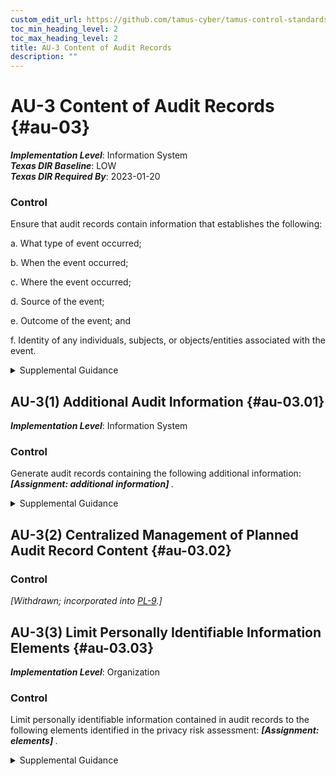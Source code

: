 ```yaml
---
custom_edit_url: https://github.com/tamus-cyber/tamus-control-standards/tree/main/content/tamus.edu/TAMUS_profile.xml
toc_min_heading_level: 2
toc_max_heading_level: 2
title: AU-3 Content of Audit Records
description: ""
---
```


# AU-3 Content of Audit Records {#au-03}

_**Implementation Level**_: Information System\
_**Texas DIR Baseline**_: LOW\
_**Texas DIR Required By**_: 2023-01-20

### Control

Ensure that audit records contain information that establishes the following:

a. What type of event occurred;

b. When the event occurred;

c. Where the event occurred;

d. Source of the event;

e. Outcome of the event; and

f. Identity of any individuals, subjects, or objects/entities associated with the event.


<details><summary>Supplemental Guidance</summary>Audit record content that may be necessary to support the auditing function includes event descriptions (item a), time stamps (item b), source and destination addresses (item c), user or process identifiers (items d and f), success or fail indications (item e), and filenames involved (items a, c, e, and f) . Event outcomes include indicators of event success or failure and event-specific results, such as the system security and privacy posture after the event occurred. Organizations consider how audit records can reveal information about individuals that may give rise to privacy risks and how best to mitigate such risks. For example, there is the potential to reveal personally identifiable information in the audit trail, especially if the trail records inputs or is based on patterns or time of usage.</details>


## AU-3(1) Additional Audit Information {#au-03.01}

_**Implementation Level**_: Information System

### Control

Generate audit records containing the following additional information: <strong title="au-03.01_odp"> <em>[Assignment: additional information]</em> </strong>.


<details><summary>Supplemental Guidance</summary>The ability to add information generated in audit records is dependent on system functionality to configure the audit record content. Organizations may consider additional information in audit records including, but not limited to, access control or flow control rules invoked and individual identities of group account users. Organizations may also consider limiting additional audit record information to only information that is explicitly needed for audit requirements. This facilitates the use of audit trails and audit logs by not including information in audit records that could potentially be misleading, make it more difficult to locate information of interest, or increase the risk to individuals' privacy.</details>


## AU-3(2) Centralized Management of Planned Audit Record Content {#au-03.02}

### Control

<em>[Withdrawn; incorporated into [PL-9](/catalog/pl/pl-09#pl-09).]</em>



## AU-3(3) Limit Personally Identifiable Information Elements {#au-03.03}

_**Implementation Level**_: Organization

### Control

Limit personally identifiable information contained in audit records to the following elements identified in the privacy risk assessment: <strong title="au-03.03_odp"> <em>[Assignment: elements]</em> </strong>.


<details><summary>Supplemental Guidance</summary>Limiting personally identifiable information in audit records when such information is not needed for operational purposes helps reduce the level of privacy risk created by a system.</details>
